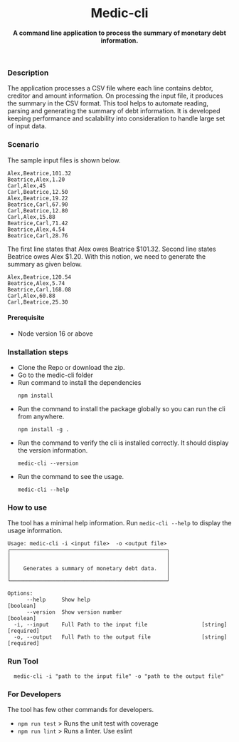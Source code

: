 <h1 align="center"> Medic-cli </h1>
<p align="center">
 <b>A command line application to process the summary of monetary debt information.</b>
</p>
<br>

### Description
The application processes a CSV file where each line contains debtor, creditor and amount information. On processing the input file, it produces the summary in the CSV format. This tool helps to automate reading, parsing and generating the summary of debt information. It is developed keeping performance and scalability into consideration to handle large set of input data.

### Scenario
The sample input files is shown below.

```
Alex,Beatrice,101.32
Beatrice,Alex,1.20
Carl,Alex,45
Carl,Beatrice,12.50
Alex,Beatrice,19.22
Beatrice,Carl,67.90
Carl,Beatrice,12.80
Carl,Alex,15.88
Beatrice,Carl,71.42
Beatrice,Alex,4.54
Beatrice,Carl,28.76
```
The first line states that Alex owes Beatrice $101.32. Second line states Beatrice owes Alex $1.20. With this notion, we need to generate the summary as given below. 

```
Alex,Beatrice,120.54
Beatrice,Alex,5.74
Beatrice,Carl,168.08
Carl,Alex,60.88
Carl,Beatrice,25.30
```
#### Prerequisite
* Node version 16 or above

### Installation steps

* Clone the Repo or download the zip.
* Go to the medic-cli folder
* Run command to install the dependencies
  ```
  npm install
  ```
* Run the command to install the package globally so you can run the cli from anywhere.
  ```
  npm install -g .
  ```
* Run the command to verify the cli is installed correctly. It should display the version information.
  ```
  medic-cli --version
  ```
* Run the command to see the usage.
  ```
  medic-cli --help
  ```
### How to use
The tool has a minimal help information. Run `medic-cli --help` to display the usage information.
```
Usage: medic-cli -i <input file>  -o <output file>
┌─────────────────────────────────────────────────┐
│                                                 │
│                                                 │
│    Generates a summary of monetary debt data.   │
│                                                 │
└─────────────────────────────────────────────────┘

Options:
      --help     Show help                                             [boolean]
      --version  Show version number                                   [boolean]
  -i, --input    Full Path to the input file                 [string] [required]
  -o, --output   Full Path to the output file                [string] [required]
```
### Run Tool
```
  medic-cli -i "path to the input file" -o "path to the output file"
```
### For Developers
The tool has few other commands for developers.
* `npm run test` > Runs the unit test with coverage
* `npm run lint` > Runs a linter. Use eslint
  